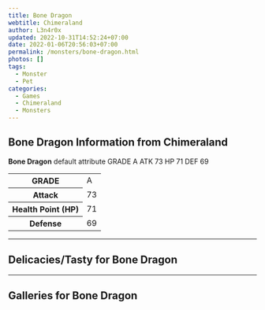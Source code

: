 ```yaml
---
title: Bone Dragon
webtitle: Chimeraland
author: L3n4r0x
updated: 2022-10-31T14:52:24+07:00
date: 2022-01-06T20:56:03+07:00
permalink: /monsters/bone-dragon.html
photos: []
tags:
  - Monster
  - Pet
categories:
  - Games
  - Chimeraland
  - Monsters
---
```


<section id="bootstrap-wrapper"><link rel="stylesheet" href="https://cdn.statically.io/gh/dimaslanjaka/Web-Manajemen/40ac3225/css/bootstrap-4.5-wrapper.css"/><h1>Bone Dragon Information from Chimeraland</h1><p><b>Bone Dragon</b> default attribute GRADE A ATK 73 HP 71 DEF 69<table><tr><th>GRADE</th><td>A</td></tr><tr><th>Attack</th><td>73</td></tr><tr><th>Health Point (HP)</th><td>71</td></tr><tr><th>Defense</th><td>69</td></tr></table></p><hr/><h2>Delicacies/Tasty for Bone Dragon</h2><hr/><div id="gallery"><h2>Galleries for Bone Dragon</h2><div class="row"></div></div></section>